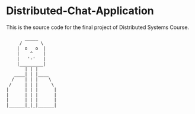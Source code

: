 # Distributed-Chat-Application
This is the source code for the final project of Distributed Systems Course.
```
       _____
     /       \
    |  o   o  |
    |    ^    |
    |   '-'   |
    |_________|
       | | |
   ____| | |____
  /    | | |    \
 /     | | |     \
|      | | |      |
|      | | |      |
|      | | |      |
|______|_|_|______|
```

